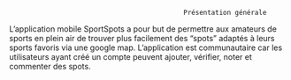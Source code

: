                                                 Présentation générale
L’application mobile SportSpots a pour but de permettre aux amateurs de sports en plein air de trouver plus facilement des “spots” adaptés à leurs sports favoris via une google map. L’application est communautaire car les utilisateurs ayant créé un compte peuvent ajouter, vérifier, noter et commenter des spots.

